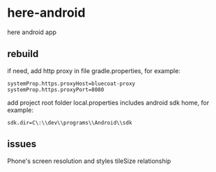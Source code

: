 # here-android
here android app

## rebuild
if need, add http proxy in file gradle.properties, for example:
``` 
systemProp.https.proxyHost=bluecoat-proxy
systemProp.https.proxyPort=8080
```

add project root folder local.properties includes android sdk home, for example:
``` 
sdk.dir=C\:\\dev\\programs\\Android\\sdk
``` 

## issues

Phone's screen resolution and styles tileSize relationship

